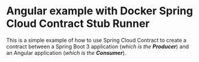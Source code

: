 # Angular example with Docker Spring Cloud Contract Stub Runner

This is a simple example of how to use Spring Cloud Contract to create a contract between a Spring Boot 3  application (_which is the **Producer**_) and an Angular application (_which is the **Consumer**_).

